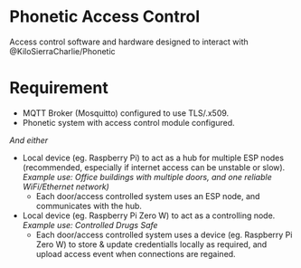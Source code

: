 # Phonetic Access Control
Access control software and hardware designed to interact with @KiloSierraCharlie/Phonetic


# Requirement
- MQTT Broker (Mosquitto) configured to use TLS/.x509.
- Phonetic system with access control module configured.

*And either*
- Local device (eg. Raspberry Pi) to act as a hub for multiple ESP nodes (recommended, especially if internet access can be unstable or slow). _Example use: Office buildings with multiple doors, and one reliable WiFi/Ethernet network)_
  - Each door/access controlled system uses an ESP node, and communicates with the hub.
- Local device (eg. Raspberry Pi Zero W) to act as a controlling node. _Example use: Controlled Drugs Safe_
  - Each door/access controlled system uses a device (eg. Raspberry Pi Zero W) to store & update credentialls locally as required, and upload access event when connections are regained.
